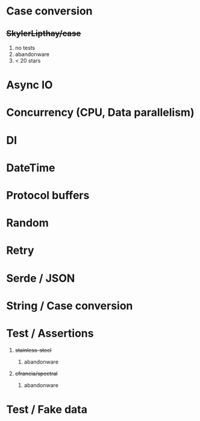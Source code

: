 # Case conversion
## ~~SkylerLipthay/case~~
1. no tests
1. abandonware
1. < 20 stars

# Async IO


# Concurrency (CPU, Data parallelism)


# DI


# DateTime


# Protocol buffers


# Random


# Retry


# Serde / JSON


# String / Case conversion


# Test / Assertions
1. ~~stainless-steel~~
    1. abandonware

1. ~~cfrancia/spectral~~
    1. abandonware


# Test / Fake data
